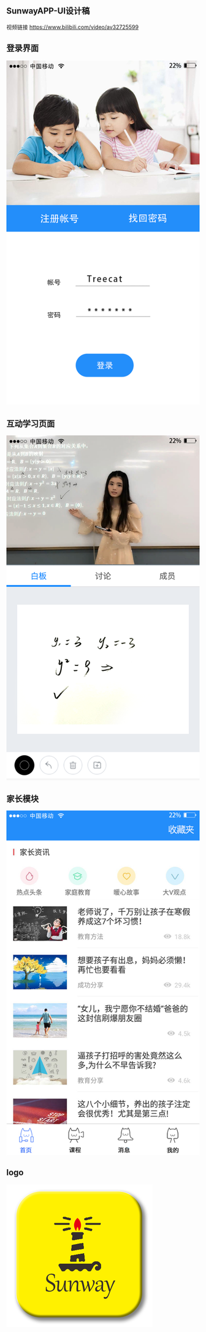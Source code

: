 ## SunwayAPP-UI设计稿
视频链接 https://www.bilibili.com/video/av32725599

## 登录界面
![](https://github.com/bitbitluo/SunwayEducation/blob/master/img/login.png)

## 互动学习页面
![](https://github.com/bitbitluo/SunwayEducation/blob/master/img/%E8%BE%85%E5%AF%BC.png)

## 家长模块
![](https://github.com/bitbitluo/SunwayEducation/blob/master/img/%E5%AE%B6%E9%95%BF.jpg)

## logo
![](https://github.com/bitbitluo/SunwayEducation/blob/master/img/logo.png)
